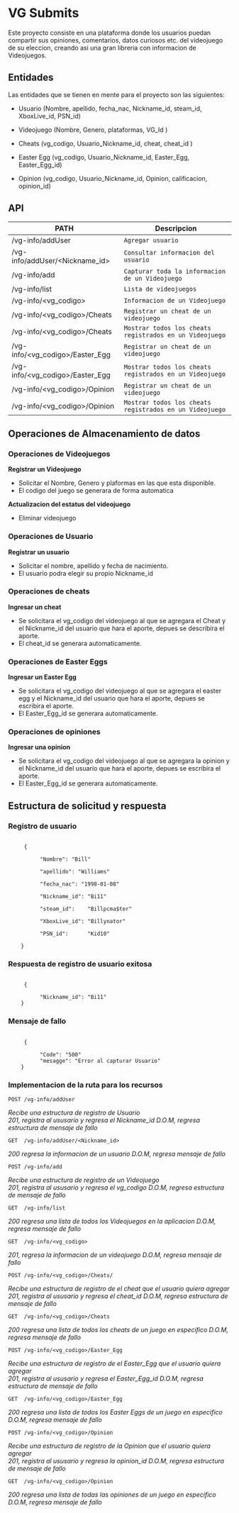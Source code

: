 # VG Submits

  Este proyecto consiste en una plataforma donde los usuarios puedan compartir
  sus opiniones, comentarios, datos curiosos etc. del videojuego de su
  eleccion, creando asi una gran libreria con informacion de Videojuegos.



## Entidades
Las entidades que se tienen en mente para el proyecto son las
siguientes:

- Usuario (Nombre, apellido, fecha_nac, Nickname_id, steam_id, XboxLive_id, PSN_id)

- Videojuego (Nombre, Genero, plataformas, VG_Id )

- Cheats (vg_codigo, Usuario_Nickname_id, cheat, cheat_id )

- Easter Egg (vg_codigo, Usuario_Nickname_id, Easter_Egg, Easter_Egg_id)

- Opinion (vg_codigo, Usuario_Nickname_id, Opinion, calificacion, opinion_id)



## API

|PATH                                     | Descripcion                                                      |
|-----------------------------------------|------------------------------------------------------------------|
| /vg-info/addUser                    |`Agregar usuario`                                                 |
| /vg-info/addUser/<Nickname_id>      |`Consultar informacion del usuario`                               |
| /vg-info/add                        |`Capturar toda la informacion de un Videojuego`                   |
| /vg-info/list                       |`Lista de videojuegos`                                            |
| /vg-info/<vg_codigo>                |`Informacion de un Videojuego`                                    |
| /vg-info/<vg_codigo>/Cheats         |`Registrar un cheat de un videojuego`                             |
| /vg-info/<vg_codigo>/Cheats         |`Mostrar todos los cheats registrados en un Videojuego`           |
| /vg-info/<vg_codigo>/Easter_Egg     |`Registrar un cheat de un videojuego`                             |
| /vg-info/<vg_codigo>/Easter_Egg     |`Mostrar todos los cheats registrados en un Videojuego`           |
| /vg-info/<vg_codigo>/Opinion        |`Registrar un cheat de un videojuego`                             |
| /vg-info/<vg_codigo>/Opinion        |`Mostrar todos los cheats registrados en un Videojuego`           |






## Operaciones de Almacenamiento de datos
### Operaciones de Videojuegos

**Registrar un Videojuego**
- Solicitar el Nombre, Genero y plaformas en las que esta disponible.
- El codigo del juego se generara de forma automatica

**Actualizacion del estatus del videojuego**
- Eliminar videojuego

### Operaciones de Usuario
**Registrar un usuario**
- Solicitar el nombre, apellido y fecha de nacimiento.
- El usuario podra elegir su propio Nickname_id

### Operaciones de cheats
**Ingresar un cheat**
- Se solicitara el vg_codigo del videojuego al que se agregara el Cheat y el Nickname_id del usuario que hara el aporte,
  depues se describira el aporte.
- El cheat_id se generara automaticamente.

### Operaciones de Easter Eggs
**Ingresar un Easter Egg**
- Se solicitara el vg_codigo del videojuego al que se agregara el easter egg y el Nickname_id del usuario que hara el aporte,
  depues se escribira el aporte.
- El Easter_Egg_id se generara automaticamente.

### Operaciones de opiniones
**Ingresar una opinion**
- Se solicitara el vg_codigo del videojuego al que se agregara la opinion y el Nickname_id del usuario que hara el aporte,
  depues se escribira el aporte.
- El Easter_Egg_id se generara automaticamente.

## Estructura de solicitud y respuesta

### Registro de usuario

```

     {

          "Nombre": "Bill"

          "apellido": "Williams"

          "fecha_nac": "1998-01-08"

          "Nickname_id": "Bi11"

          "steam_id":    "Billpcma$ter"

          "XboxLive_id": "Billynator"

          "PSN_id":      "Kid10"

    }
```

### Respuesta de registro de usuario exitosa

```

     {

          "Nickname_id": "Bi11"
    }
```

### Mensaje de fallo

```

     {

          "Code": "500"
          "mesagge": "Error al capturar Usuario"
    }
```
### Implementacion de la ruta para los recursos


`POST /vg-info/addUser`

*Recibe una estructura de registro de Usuario*     
*201, registra al ususario y regresa el Nickname_id*
*D.O.M, regresa estructura de mensaje de fallo*

`GET  /vg-info/addUser/<Nickname_id>`

*200 regresa la informacion de un usuario*
*D.O.M, regresa mensaje de fallo*

`POST /vg-info/add`

*Recibe una estructura de registro de un Videojuego*     
*201, registra al ususario y regresa el vg_codigo*
*D.O.M, regresa estructura de mensaje de fallo*     

`GET  /vg-info/list`

*200 regresa una lista de todos los Videojuegos en la aplicacion*
*D.O.M, regresa mensaje de fallo*   

`GET  /vg-info/<vg_codigo>`

*201, regresa la informacion de un videojuego*
*D.O.M, regresa mensaje de fallo*   

`POST /vg-info/<vg_codigo>/Cheats/`

*Recibe una estructura de registro de el cheat que el usuario quiera agregar*     
*201, registra al ususario y regresa el cheat_id*
*D.O.M, regresa estructura de mensaje de fallo*  

`GET  /vg-info/<vg_codigo>/Cheats`

*200 regresa una lista de todos los cheats de un juego en especifico*
*D.O.M, regresa mensaje de fallo*      

`POST /vg-info/<vg_codigo>/Easter_Egg`

*Recibe una estructura de registro de el Easter_Egg que el usuario quiera agregar*     
*201, registra al ususario y regresa el Easter_Egg_id*
*D.O.M, regresa estructura de mensaje de fallo*

`GET  /vg-info/<vg_codigo>/Easter_Egg`

*200 regresa una lista de todos los Easter Eggs de un juego en especifico*
*D.O.M, regresa mensaje de fallo*  

`POST /vg-info/<vg_codigo>/Opinion`

*Recibe una estructura de registro de la Opinion que el usuario quiera agregar*     
*201, registra al ususario y regresa la opinion_id*
*D.O.M, regresa estructura de mensaje de fallo*

`GET  /vg-info/<vg_codigo>/Opinion`

*200 regresa una lista de todas las opiniones de un juego en especifico*
*D.O.M, regresa mensaje de fallo*  
